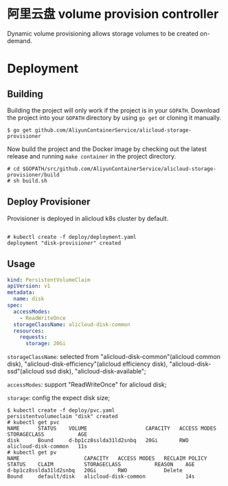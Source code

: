 # 阿里云盘 volume provision controller

Dynamic volume provisioning allows storage volumes to be created on-demand.

# Deployment

## Building
Building the project will only work if the project is in your `GOPATH`. Download the project into your `GOPATH` directory by using `go get` or cloning it manually.

```
$ go get github.com/AliyunContainerService/alicloud-storage-provisioner
```

Now build the project and the Docker image by checking out the latest release and running `make container` in the project directory.

```
# cd $GOPATH/src/github.com/AliyunContainerService/alicloud-storage-provisioner/build
# sh build.sh
```

## Deploy Provisioner

Provisioner is deployed in alicloud k8s cluster by default.

```console

# kubectl create -f deploy/deployment.yaml
deployment "disk-provisioner" created
```

## Usage

```yaml
kind: PersistentVolumeClaim
apiVersion: v1
metadata:
  name: disk
spec:
  accessModes:
    - ReadWriteOnce
  storageClassName: alicloud-disk-common
  resources:
    requests:
      storage: 20Gi
```

`storageClassName`: selected from "alicloud-disk-common"(alicloud common disk), "alicloud-disk-efficiency"(alicloud efficiency disk), "alicloud-disk-ssd"(alicloud ssd disk), "alicloud-disk-available";

`accessModes`: support "ReadWriteOnce" for alicloud disk;

`storage`: config the expect disk size;

```console
$ kubectl create -f deploy/pvc.yaml
persistentvolumeclaim "disk" created
# kubectl get pvc
NAME      STATUS    VOLUME                   CAPACITY   ACCESS MODES   STORAGECLASS           AGE
disk      Bound     d-bp1cz8sslda31ld2snbq   20Gi       RWO            alicloud-disk-common   11s
# kubectl get pv
NAME                     CAPACITY   ACCESS MODES   RECLAIM POLICY   STATUS    CLAIM          STORAGECLASS           REASON    AGE
d-bp1cz8sslda31ld2snbq   20Gi       RWO            Delete           Bound     default/disk   alicloud-disk-common             14s
```
